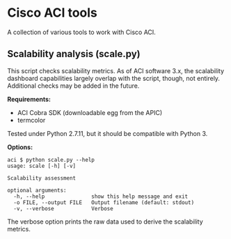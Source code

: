 # Cisco ACI tools

A collection of various tools to work with Cisco ACI.

## Scalability analysis (scale.py)

This script checks scalability metrics. As of ACI software 3.x, the scalability dashboard capabilities largely overlap with the script, though, not entirely. Additional checks may be added in the future.

**Requirements:**

* ACI Cobra SDK (downloadable egg from the APIC)
* termcolor

Tested under Python 2.7.11, but it should be compatible with Python 3.

**Options:**

```
aci $ python scale.py --help
usage: scale [-h] [-v]

Scalability assessment

optional arguments:
  -h, --help               show this help message and exit
  -o FILE, --output FILE   Output filename (default: stdout)
  -v, --verbose            Verbose
```

The verbose option prints the raw data used to derive the scalability metrics.
